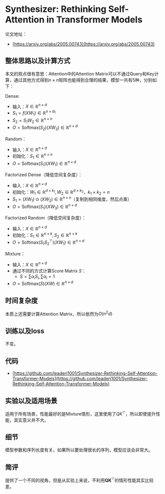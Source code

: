# Synthesizer: Rethinking Self-Attention in Transformer Models

论文地址：

- [https://arxiv.org/abs/2005.00743](https://arxiv.org/abs/2005.00743)



## 整体思路以及计算方式

本文的观点很有意思：Attention中的Attention Matrix可以不通过Query和Key计算，通过其他方式得到$n\times n$矩阵也能得到合理的结果，模型一共有5种，分别如下：

Dense:

- 输入：$X\in \mathbb R^{n\times d}$
- $S_1= f(XW_1) \in \mathbb R^{n\times d_1}$
- $S_2= S_1 W_2 \in \mathbb R^{n\times n}$
- $O=\mathrm{Softmax}(S_2)(XW_3)\in \mathbb R^{n\times d}$

Random：

- 输入：$X\in \mathbb R^{n\times d}$
- 初始化：$S_1 \in \mathbb R^{n\times n}$
- $O=\mathrm{Softmax}(S_1 )(XW_1)\in \mathbb R^{n\times d}$

Factorized Dense（降低空间复杂度）：

- 输入：$X\in \mathbb R^{n\times d}$
- 初始化：$W_1\in \mathbb R^{d\times k_1}, W_2\in \mathbb R^{d\times k_2}$，$k_1 \times k_2 = n$
- $S_1= (XW_1) \odot (XW_2) \in \mathbb R^{n\times n}$（复制到相同维度，然后点乘）
- $O=\mathrm{Softmax}(S_1)(XW_3)\in \mathbb R^{n\times d}$

Factorized Random（降低空间复杂度）：

- 输入：$X\in \mathbb R^{n\times d}$
- 初始化：$S_1\in \mathbb R^{n\times k}, S_2\in \mathbb R^{n\times k}$
- $O=\mathrm{Softmax}(S_1 S_2^{\top})(XW_1)\in \mathbb R^{n\times d}$

Mixture：

- 输入：$X\in \mathbb R^{n\times d}$
- 通过不同的方式计算Score Matrix $S$：
  - $S=\sum\alpha_i S_i, \sum \alpha_i =1$
- $O=\mathrm{Softmax}(S)(XW)\in \mathbb R^{n\times d}$



## 时间复杂度

本质上还需要计算Attention Matrix，所以依然为$O(n^2d)$



## 训练以及loss

不变。



## 代码

- [https://github.com/leaderj1001/Synthesizer-Rethinking-Self-Attention-Transformer-Models](https://github.com/leaderj1001/Synthesizer-Rethinking-Self-Attention-Transformer-Models)



## 实验以及适用场景

适用于所有场景，性能最好的是Mixture情形，这里使用了$QK^{\top}$，所以即使提升性能，其实意义并不大。



## 细节

模型参数和序列长度有关，如果所以要处理很长的序列，模型应该会非常大。



## 简评

提供了一个不同的视角，但是从实验上来说，不利用$\mathbf Q \mathbf K^{\top}$的情形性能其实比较差。

